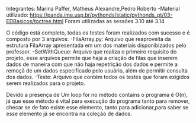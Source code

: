 Integrantes: Marina Paffer, Matheus Alexandre,Pedro Roberto
-Material utilizado: https://panda.ime.usp.br/pythonds/static/pythonds_pt/03-EDBasicos/toctree.html
Foram utilizadas as sessões 3.10 até 3.14

O código está completo, todas os testes foram realizados com sucesso e é composto por 3 arquivos:
-FilaArray.py: Arquivo que reaproveita da estrutura FilaArray apresentada em um dos materiais disponibizados
pelo professor.
-SetWithQueue: Arquivo que realiza o primeiro requisito do projeto, esse arquivos permite que haja a criação
de filas que inserem dados de maneira com que não haja repetrição dos dados e permite a remoçã de um dados
especificado pelo usuário, além de permitir consulta dos dados.
-Teste: Arquivo que contém todos os testes que foram exigidos serem realizados para o projeto.

Devido a presença de Um loop for no método contains o programa é O(n), já que esse método é vital para execução
do programa tanto para remover, checar se de fato existe esse elemento, tanto para adicionar,para saber se esse 
elemento já se encontra na coleção de dados.
